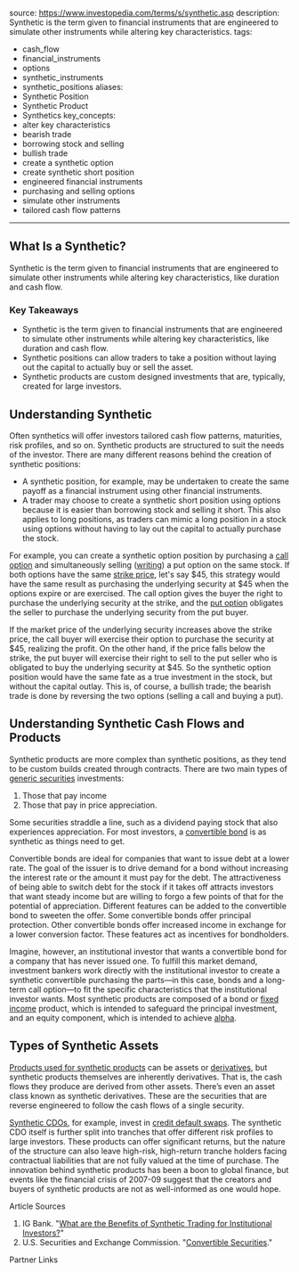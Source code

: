  
source: https://www.investopedia.com/terms/s/synthetic.asp
description: Synthetic is the term given to financial instruments that are engineered
  to simulate other instruments while altering key characteristics.
tags:
  - cash_flow
  - financial_instruments
  - options
  - synthetic_instruments
  - synthetic_positions
aliases:
  - Synthetic Position
  - Synthetic Product
  - Synthetics
key_concepts:
  - alter key characteristics
  - bearish trade
  - borrowing stock and selling
  - bullish trade
  - create a synthetic option
  - create synthetic short position
  - engineered financial instruments
  - purchasing and selling options
  - simulate other instruments
  - tailored cash flow patterns
---


## What Is a Synthetic?

Synthetic is the term given to financial instruments that are engineered to simulate other instruments while altering key characteristics, like duration and cash flow.

### Key Takeaways

- Synthetic is the term given to financial instruments that are engineered to simulate other instruments while altering key characteristics, like duration and cash flow.
- Synthetic positions can allow traders to take a position without laying out the capital to actually buy or sell the asset.
- Synthetic products are custom designed investments that are, typically, created for large investors.

## Understanding Synthetic

Often synthetics will offer investors tailored cash flow patterns, maturities, risk profiles, and so on. Synthetic products are structured to suit the needs of the investor. There are many different reasons behind the creation of synthetic positions:

- A synthetic position, for example, may be undertaken to create the same payoff as a financial instrument using other financial instruments.
- A trader may choose to create a synthetic short position using options because it is easier than borrowing stock and selling it short. This also applies to long positions, as traders can mimic a long position in a stock using options without having to lay out the capital to actually purchase the stock.

For example, you can create a synthetic option position by purchasing a [call option](https://www.investopedia.com/terms/c/calloption.asp) and simultaneously selling ([writing](https://www.investopedia.com/terms/w/writing-an-option.asp)) a put option on the same stock. If both options have the same [strike price](https://www.investopedia.com/terms/s/strikeprice.asp), let's say $45, this strategy would have the same result as purchasing the underlying security at $45 when the options expire or are exercised. The call option gives the buyer the right to purchase the underlying security at the strike, and the [put option](https://www.investopedia.com/terms/p/putoption.asp) obligates the seller to purchase the underlying security from the put buyer.

If the market price of the underlying security increases above the strike price, the call buyer will exercise their option to purchase the security at $45, realizing the profit. On the other hand, if the price falls below the strike, the put buyer will exercise their right to sell to the put seller who is obligated to buy the underlying security at $45. So the synthetic option position would have the same fate as a true investment in the stock, but without the capital outlay. This is, of course, a bullish trade; the bearish trade is done by reversing the two options (selling a call and buying a put).

## Understanding Synthetic Cash Flows and Products

Synthetic products are more complex than synthetic positions, as they tend to be custom builds created through contracts. There are two main types of [generic securities](https://www.investopedia.com/terms/g/generic-securities.asp) investments:

1. Those that pay income
2. Those that pay in price appreciation.

Some securities straddle a line, such as a dividend paying stock that also experiences appreciation. For most investors, a [convertible bond](https://www.investopedia.com/terms/c/convertiblebond.asp) is as synthetic as things need to get.

Convertible bonds are ideal for companies that want to issue debt at a lower rate. The goal of the issuer is to drive demand for a bond without increasing the interest rate or the amount it must pay for the debt. The attractiveness of being able to switch debt for the stock if it takes off attracts investors that want steady income but are willing to forgo a few points of that for the potential of appreciation. Different features can be added to the convertible bond to sweeten the offer. Some convertible bonds offer principal protection. Other convertible bonds offer increased income in exchange for a lower conversion factor. These features act as incentives for bondholders.

Imagine, however, an institutional investor that wants a convertible bond for a company that has never issued one. To fulfill this market demand, investment bankers work directly with the institutional investor to create a synthetic convertible purchasing the parts—in this case, bonds and a long-term call option—to fit the specific characteristics that the institutional investor wants. Most synthetic products are composed of a bond or [fixed income](https://www.investopedia.com/terms/f/fixedincome.asp) product, which is intended to safeguard the principal investment, and an equity component, which is intended to achieve [alpha](https://www.investopedia.com/terms/a/alpha.asp).

## Types of Synthetic Assets

[Products used for synthetic products](https://www.investopedia.com/terms/f/flow-derivative.asp) can be assets or [derivatives](https://www.investopedia.com/terms/d/derivative.asp), but synthetic products themselves are inherently derivatives. That is, the cash flows they produce are derived from other assets. There’s even an asset class known as synthetic derivatives. These are the securities that are reverse engineered to follow the cash flows of a single security.

[Synthetic CDOs](https://www.investopedia.com/terms/s/syntheticcdo.asp), for example, invest in [credit default swaps](https://www.investopedia.com/terms/c/creditdefaultswap.asp). The synthetic CDO itself is further split into tranches that offer different risk profiles to large investors. These products can offer significant returns, but the nature of the structure can also leave high-risk, high-return tranche holders facing contractual liabilities that are not fully valued at the time of purchase. The innovation behind synthetic products has been a boon to global finance, but events like the financial crisis of 2007-09 suggest that the creators and buyers of synthetic products are not as well-informed as one would hope.

Article Sources

1. IG Bank. "[What are the Benefits of Synthetic Trading for Institutional Investors?](https://www.ig.com/en-ch/prime/insights/articles/what-are-the-benefits-of-synthetic-trading-220127)"
2. U.S. Securities and Exchange Commission. "[Convertible Securities](https://www.investor.gov/introduction-investing/investing-basics/glossary/convertible-securities)."

Partner Links